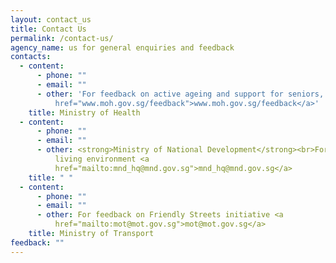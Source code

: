 ```yaml
---
layout: contact_us
title: Contact Us
permalink: /contact-us/
agency_name: us for general enquiries and feedback
contacts:
  - content:
      - phone: ""
      - email: ""
      - other: 'For feedback on active ageing and support for seniors, visit: <br><a
          href="www.moh.gov.sg/feedback">www.moh.gov.sg/feedback</a>'
    title: Ministry of Health
  - content:
      - phone: ""
      - email: ""
      - other: <strong>Ministry of National Development</strong><br>For feedback on
          living environment <a
          href="mailto:mnd_hq@mnd.gov.sg">mnd_hq@mnd.gov.sg</a>
    title: " "
  - content:
      - phone: ""
      - email: ""
      - other: For feedback on Friendly Streets initiative <a
          href="mailto:mot@mot.gov.sg">mot@mot.gov.sg</a>
    title: Ministry of Transport
feedback: ""
---
```

